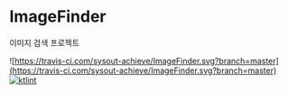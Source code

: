 # ImageFinder
이미지 검색 프로젝트


![https://travis-ci.com/sysout-achieve/ImageFinder.svg?branch=master](https://travis-ci.com/sysout-achieve/ImageFinder.svg?branch=master)
[![ktlint](https://img.shields.io/badge/code%20style-%E2%9D%A4-FF4081.svg)](https://ktlint.github.io/)

